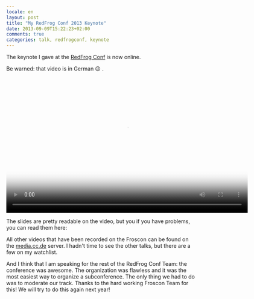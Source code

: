 ```yaml
---
locale: en
layout: post
title: "My RedFrog Conf 2013 Keynote"
date: 2013-09-09T15:22:23+02:00
comments: true
categories: talk, redfrogconf, keynote
---
```

The keynote I gave at the [RedFrog Conf](http://ruby.froscon.org) is now online.

Be warned: that video is in German :wink: . 

<video class="video" controls="controls" poster="http://static.media.ccc.de/media/conferences/froscon/2013/hs6_-_2013-08-24_10_30_-_weck_den_geek_in_dir_-_bodo_tasche_-_1261_preview.jpg" width="640" height="360">
<source type="video/mp4" src="http://media.ccc.de/ftp/events/froscon/2013/mp4/hs6_-_2013-08-24_10_30_-_weck_den_geek_in_dir_-_bodo_tasche_-_1261.mp4">
</video>

The slides are pretty readable on the video, but you if you have problems, 
you can read them here:

<script async class="speakerdeck-embed" data-id="022cb070e5270131e1c14ab20097e045" data-ratio="1.33333333333333" src="//speakerdeck.com/assets/embed.js"></script>

All other videos that have been recorded on the Froscon can be found on the
[media.cc.de](http://media.ccc.de/browse/conferences/froscon/2013/) server. I hadn't time to 
see the other talks, but there are a few on my watchlist.

And I think that I am speaking for the rest of the RedFrog Conf Team: the conference was 
awesome. The organization was flawless and it was the most easiest way to organize a subconference.
The only thing we had to do was to moderate our track. Thanks to the hard working Froscon Team for
this! We will try to do this again next year!
